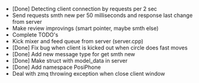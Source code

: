 * [Done] Detecting client connection by requests per 2 sec 
* Send requests smth new per 50 milliseconds and response last change from server
* Make review improvings (smart pointer, maybe smth else)
* Complete TODO's
* Kick mixer and feed queue from server (server.cpp)
* [Done] Fix bug when client is kicked out when circle does fast moves
* [Done] Add new message type for get smth new
* [Done] Make struct with model_data in server
* [Done] Add namespace PosiPhone
* Deal with zmq throwing exception when close client window
